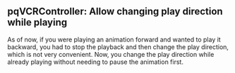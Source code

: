 ## pqVCRController: Allow changing play direction while playing

As of now, if you were playing an animation forward and wanted to play it backward, you had to stop the playback and
then change the play direction, which is not very convenient. Now, you change the play direction while already playing
without needing to pause the animation first.
